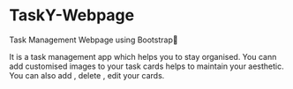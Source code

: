 # TaskY-Webpage
Task Management Webpage using Bootstrap🚀

It is a task management app which helps you to stay organised.
You cann add customised images to your task cards helps to maintain your aesthetic.
You can also add , delete , edit your cards.
